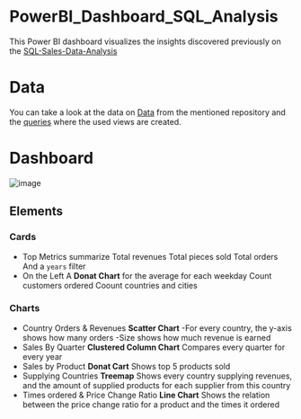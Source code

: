 # PowerBI_Dashboard_SQL_Analysis
This Power BI dashboard visualizes the insights discovered previously on the [SQL-Sales-Data-Analysis](https://github.com/LilHuss26/SQL-Sales-Data-Analysis) 
# Data 
You can take a look at the data on [Data](https://github.com/LilHuss26/SQL-Sales-Data-Analysis/tree/main/Data) from the mentioned repository and the [queries](https://github.com/LilHuss26/SQL-Sales-Data-Analysis/tree/main/Analysis%20Queries) where the used views are created.
# Dashboard
![image](https://github.com/user-attachments/assets/d19c022b-70b3-4db1-b8bc-bd310ec04c94)
## Elements
### Cards
+ Top Metrics summarize
  Total revenues
  Total pieces sold
  Total orders
  And a `years` filter
+ On the Left
  A **Donat Chart** for the average for each weekday
  Count customers ordered
  Coount countries and cities
### Charts
+ Country Orders & Revenues **Scatter Chart**
  -For every country, the y-axis shows how many orders
  -Size shows how much revenue is earned
+ Sales By Quarter **Clustered Column Chart**
  Compares every quarter for every year
+ Sales by Product **Donat Cart**
  Shows top 5 products sold
+ Supplying Countries **Treemap**
  Shows every country supplying revenues, and the amount of supplied products for each supplier from this country
+ Times ordered & Price Change Ratio **Line Chart**
  Shows the relation between the price change ratio for a product and the times it ordered
